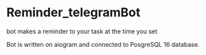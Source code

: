 # Reminder_telegramBot
bot makes a reminder to your task at the time you set

Bot is written on aiogram and connected to PosgreSQL 16 database.
